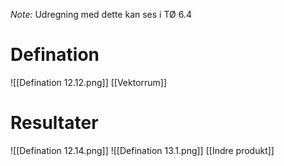 *Note:* Udregning med dette kan ses i TØ 6.4
# Defination
![[Defination 12.12.png]]
[[Vektorrum]]
# Resultater

![[Defination 12.14.png]]
![[Defination 13.1.png]]
[[Indre produkt]]
